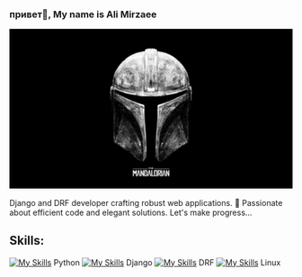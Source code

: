 ### привет👋, My name is Ali Mirzaee
![](https://github.com/PsychoProg/PsychoProg/blob/main/mando.jpg)

Django and DRF developer crafting robust web applications. 🚀 Passionate about efficient code and elegant solutions. Let's make progress...

## Skills:
[![My Skills](https://skillicons.dev/icons?i=python)](https://skillicons.dev) Python
[![My Skills](https://skillicons.dev/icons?i=django)](https://skillicons.dev) Django
[![My Skills](https://skillicons.dev/icons?i=drf)](https://skillicons.dev) DRF
[![My Skills](https://skillicons.dev/icons?i=linux)](https://skillicons.dev) Linux





